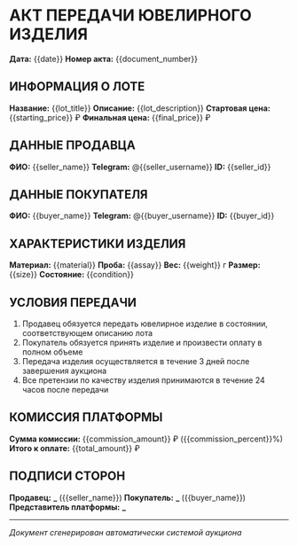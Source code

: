 # АКТ ПЕРЕДАЧИ ЮВЕЛИРНОГО ИЗДЕЛИЯ

**Дата:** {{date}}
**Номер акта:** {{document_number}}

## ИНФОРМАЦИЯ О ЛОТЕ

**Название:** {{lot_title}}
**Описание:** {{lot_description}}
**Стартовая цена:** {{starting_price}} ₽
**Финальная цена:** {{final_price}} ₽

## ДАННЫЕ ПРОДАВЦА

**ФИО:** {{seller_name}}
**Telegram:** @{{seller_username}}
**ID:** {{seller_id}}

## ДАННЫЕ ПОКУПАТЕЛЯ

**ФИО:** {{buyer_name}}
**Telegram:** @{{buyer_username}}
**ID:** {{buyer_id}}

## ХАРАКТЕРИСТИКИ ИЗДЕЛИЯ

**Материал:** {{material}}
**Проба:** {{assay}}
**Вес:** {{weight}} г
**Размер:** {{size}}
**Состояние:** {{condition}}

## УСЛОВИЯ ПЕРЕДАЧИ

1. Продавец обязуется передать ювелирное изделие в состоянии, соответствующем описанию лота
2. Покупатель обязуется принять изделие и произвести оплату в полном объеме
3. Передача изделия осуществляется в течение 3 дней после завершения аукциона
4. Все претензии по качеству изделия принимаются в течение 24 часов после передачи

## КОМИССИЯ ПЛАТФОРМЫ

**Сумма комиссии:** {{commission_amount}} ₽ ({{commission_percent}}%)
**Итого к оплате:** {{total_amount}} ₽

## ПОДПИСИ СТОРОН

**Продавец:** ********\_******** ({{seller_name}})
**Покупатель:** ********\_******** ({{buyer_name}})
**Представитель платформы:** ********\_********

---

_Документ сгенерирован автоматически системой аукциона_
